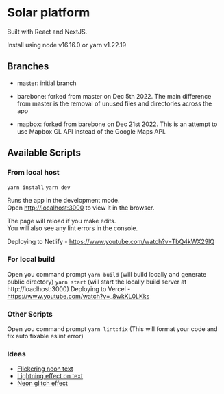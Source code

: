 # Solar platform

Built with React and NextJS.

Install using node v16.16.0 or yarn v1.22.19

## Branches

- master: initial branch
  
- barebone: forked from master on Dec 5th 2022. The main difference from master is the removal of unused files and directories across the app

- mapbox: forked from barebone on Dec 21st 2022. This is an attempt to use Mapbox GL API instead of the Google Maps API.


## Available Scripts

### From local host

`yarn install`
`yarn dev`

Runs the app in the development mode.\
Open [http://localhost:3000](http://localhost:3000) to view it in the browser.

The page will reload if you make edits.\
You will also see any lint errors in the console.

Deploying to Netlify - https://www.youtube.com/watch?v=TbQ4kWX29lQ

### For local build
Open you command prompt
`yarn build` (will build locally and generate public directory)
`yarn start` (will start the locally build server at http://loaclhost:3000)
Deploying to Vercel - https://www.youtube.com/watch?v=_8wkKL0LKks


### Other Scripts
Open you command prompt
`yarn lint:fix` (This will format your code and fix auto fixable eslint error)

### Ideas

- [Flickering neon text](https://css-tricks.com/how-to-create-neon-text-with-css/)
- [Lightning effect on text](https://dev.to/pankaj_singhr/lightning-effect-using-css-animation-4h3)
- [Neon glitch effect](https://gist.github.com/CodeMyUI/17cba2cb0698753fc21434a53863a23c)